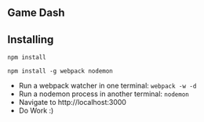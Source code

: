 ## Game Dash

## Installing

```
npm install

npm install -g webpack nodemon
```

- Run a webpack watcher in one terminal: `webpack -w -d`
- Run a nodemon process in another terminal: `nodemon`
- Navigate to http://localhost:3000
- Do Work :)

